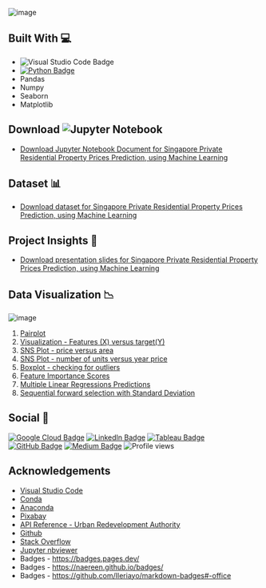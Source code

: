 ![image](https://user-images.githubusercontent.com/96287600/167428830-45621d7b-98a2-42b3-a868-9c785cdbd8d4.png)

## Built With 💻

- ![Visual Studio Code Badge](https://img.shields.io/badge/Visual%20Studio%20Code-007ACC?logo=visualstudiocode&logoColor=fff&style=flat)
- [![Python Badge](https://img.shields.io/badge/Python-3776AB?logo=python&logoColor=fff&style=flat)](https://www.python.org/)
- Pandas
- Numpy
- Seaborn
- Matplotlib

## Download ![Jupyter Notebook](https://img.shields.io/badge/jupyter-%23FA0F00.svg?style=for-the-badge&logo=jupyter&logoColor=white)

- [Download Jupyter Notebook Document for Singapore Private Residential Property Prices Prediction, using Machine Learning](https://github.com/abdrauf26/ml_repo/blob/main/sgp_private_res_pty_prices_using_ml.ipynb)

## Dataset 📊

- [Download dataset for Singapore Private Residential Property Prices Prediction, using Machine Learning](https://drive.google.com/file/d/1Y0Z7Q3m4wbVzXQnlx_PUB1lU2hFKrUWG/view?usp=sharing)

## Project Insights 📖
- [Download presentation slides for Singapore Private Residential Property Prices Prediction, using Machine Learning](https://docs.google.com/presentation/d/10fq4-VuZtkbvtxuQqAcQDs3Lmq0R8Vcp4kGXh-xx6XU/edit?usp=sharing)

## Data Visualization 📉

![image](https://user-images.githubusercontent.com/96287600/166636091-daff915d-5ee1-46ed-ba65-f5b1b276608f.png)

1. [Pairplot](https://drive.google.com/file/d/1W2xiSReQyhBYRtQXmw5BnDtVdclD_yeV/view?usp=sharing)
2. [Visualization - Features (X) versus target(Y)](https://drive.google.com/file/d/16DGI6IUSErrA6hGgjUiPfhnvOD1tRe11/view?usp=sharing)
3. [SNS Plot - price versus area](https://drive.google.com/file/d/197fgPQ7aqbLRws-B6Jx16vn_TUkcWrfq/view?usp=sharing)
4. [SNS Plot - number of units versus  year price](https://drive.google.com/file/d/10H0Uevy1oNHh_2IPrC3vqLLZ7JLF--Ie/view?usp=sharing)
5. [Boxplot - checking for outliers](https://drive.google.com/file/d/1tiWkzeSy4iTmb2GNJbozGrdSYmSkMfEI/view?usp=sharing)
6. [Feature Importance Scores](https://drive.google.com/file/d/1azXgEQjEFzjKooqYLglNyVNpCeydzU0b/view?usp=sharing)
7. [Multiple Linear Regressions Predictions](https://drive.google.com/file/d/1KUWxsaTp0QjO_rPcJjBYgFwif8SyJGYv/view?usp=sharing)
8. [Sequential forward selection with Standard Deviation](https://drive.google.com/file/d/1xLCZ2RYibDoC-FPC7-JrjhcKCdWDXFxz/view?usp=sharing)


## Social 📧 

[![Google Cloud Badge](https://img.shields.io/badge/Google%20Cloud-4285F4?logo=googlecloud&logoColor=fff&style=flat)](https://www.cloudskillsboost.google/public_profiles/c2ff4f8e-4f42-4380-b038-73104c7d98fc) [![LinkedIn Badge](https://img.shields.io/badge/LinkedIn-0A66C2?logo=linkedin&logoColor=fff&style=flat)](https://www.linkedin.com/in/abdrauf26/) [![Tableau Badge](https://img.shields.io/badge/Tableau-E97627?logo=tableau&logoColor=fff&style=flat)](https://public.tableau.com/app/profile/mohamed.abdul.rauf) [![GitHub Badge](https://img.shields.io/badge/GitHub-181717?logo=github&logoColor=fff&style=flat)](https://github.com/abdrauf26) [![Medium Badge](https://img.shields.io/badge/Medium-000?logo=medium&logoColor=fff&style=flat)](https://medium.com/@rauf.yusope) ![Profile views](https://gpvc.arturio.dev/abdrauf26) 

## Acknowledgements

- [Visual Studio Code](https://code.visualstudio.com/)
- [Conda](https://docs.conda.io/en/latest/)
- [Anaconda](https://anaconda.org/)
- [Pixabay](https://pixabay.com/)
- [API Reference - Urban Redevelopment Authority](https://www.ura.gov.sg/maps/api/)
- [Github](https://github.com/)
- [Stack Overflow](https://stackoverflow.com/)
- [Jupyter nbviewer](https://nbviewer.org/)
- Badges - https://badges.pages.dev/
- Badges - https://naereen.github.io/badges/
- Badges - https://github.com/Ileriayo/markdown-badges#-office
